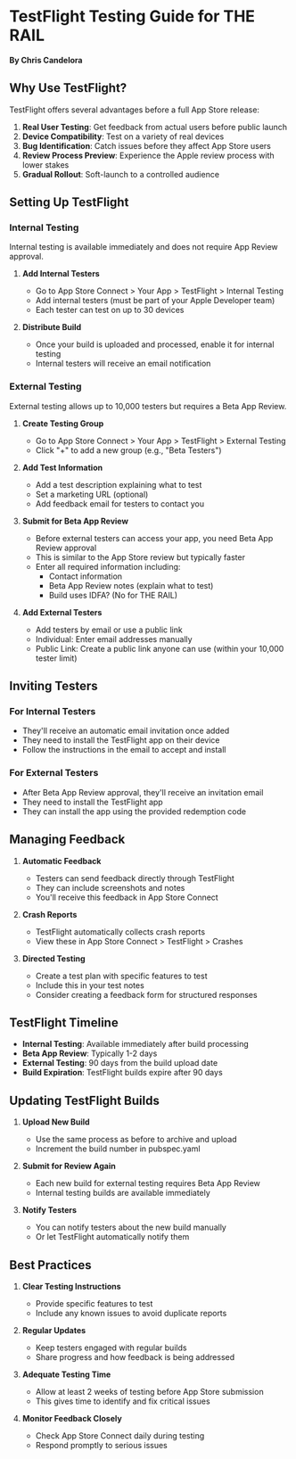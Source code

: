 # TestFlight Testing Guide for THE RAIL
**By Chris Candelora**

## Why Use TestFlight?

TestFlight offers several advantages before a full App Store release:

1. **Real User Testing**: Get feedback from actual users before public launch
2. **Device Compatibility**: Test on a variety of real devices
3. **Bug Identification**: Catch issues before they affect App Store users
4. **Review Process Preview**: Experience the Apple review process with lower stakes
5. **Gradual Rollout**: Soft-launch to a controlled audience

## Setting Up TestFlight

### Internal Testing

Internal testing is available immediately and does not require App Review approval.

1. **Add Internal Testers**
   - Go to App Store Connect > Your App > TestFlight > Internal Testing
   - Add internal testers (must be part of your Apple Developer team)
   - Each tester can test on up to 30 devices

2. **Distribute Build**
   - Once your build is uploaded and processed, enable it for internal testing
   - Internal testers will receive an email notification

### External Testing

External testing allows up to 10,000 testers but requires a Beta App Review.

1. **Create Testing Group**
   - Go to App Store Connect > Your App > TestFlight > External Testing
   - Click "+" to add a new group (e.g., "Beta Testers")

2. **Add Test Information**
   - Add a test description explaining what to test
   - Set a marketing URL (optional)
   - Add feedback email for testers to contact you

3. **Submit for Beta App Review**
   - Before external testers can access your app, you need Beta App Review approval
   - This is similar to the App Store review but typically faster
   - Enter all required information including:
     - Contact information
     - Beta App Review notes (explain what to test)
     - Build uses IDFA? (No for THE RAIL)

4. **Add External Testers**
   - Add testers by email or use a public link
   - Individual: Enter email addresses manually
   - Public Link: Create a public link anyone can use (within your 10,000 tester limit)

## Inviting Testers

### For Internal Testers
- They'll receive an automatic email invitation once added
- They need to install the TestFlight app on their device
- Follow the instructions in the email to accept and install

### For External Testers
- After Beta App Review approval, they'll receive an invitation email
- They need to install the TestFlight app
- They can install the app using the provided redemption code

## Managing Feedback

1. **Automatic Feedback**
   - Testers can send feedback directly through TestFlight
   - They can include screenshots and notes
   - You'll receive this feedback in App Store Connect

2. **Crash Reports**
   - TestFlight automatically collects crash reports
   - View these in App Store Connect > TestFlight > Crashes

3. **Directed Testing**
   - Create a test plan with specific features to test
   - Include this in your test notes
   - Consider creating a feedback form for structured responses

## TestFlight Timeline

- **Internal Testing**: Available immediately after build processing
- **Beta App Review**: Typically 1-2 days
- **External Testing**: 90 days from the build upload date
- **Build Expiration**: TestFlight builds expire after 90 days

## Updating TestFlight Builds

1. **Upload New Build**
   - Use the same process as before to archive and upload
   - Increment the build number in pubspec.yaml

2. **Submit for Review Again**
   - Each new build for external testing requires Beta App Review
   - Internal testing builds are available immediately

3. **Notify Testers**
   - You can notify testers about the new build manually
   - Or let TestFlight automatically notify them

## Best Practices

1. **Clear Testing Instructions**
   - Provide specific features to test
   - Include any known issues to avoid duplicate reports

2. **Regular Updates**
   - Keep testers engaged with regular builds
   - Share progress and how feedback is being addressed

3. **Adequate Testing Time**
   - Allow at least 2 weeks of testing before App Store submission
   - This gives time to identify and fix critical issues

4. **Monitor Feedback Closely**
   - Check App Store Connect daily during testing
   - Respond promptly to serious issues 